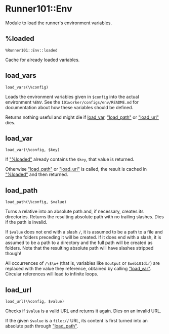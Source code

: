 # Runner101::Env

Module to load the runner's environment variables.

## %loaded

    %Runner101::Env::loaded

Cache for already loaded variables.

## load\_vars

    load_vars(\%config)

Loads the environment variables given in `$config` into the actual
environment `%ENV`. See the `101worker/configs/env/README.md` for
documentation about how these variables should be defined.

Returns nothing useful and might die if [load\_var](https://metacpan.org/pod/load_var), ["load\_path"](#load_path) or
["load\_url"](#load_url) dies.

## load\_var

    load_var(\%config, $key)

If ["%loaded"](#loaded) already contains the `$key`, that value is returned.

Otherwise ["load\_path"](#load_path) or ["load\_url"](#load_url) is called, the result is cached in
["%loaded"](#loaded) and then returned.

## load\_path

    load_path(\%config, $value)

Turns a relative into an absolute path and, if necessary, creates its
directories. Returns the resulting absolute path with no trailing slashes.
Dies if the path is invalid.

If `$value` does not end with a slash `/`, it is assumed to be a path to a
file and only the folders preceding it will be created. If it does end with a
slash, it is assumed to be a path to a directory and the full path will be
created as folders. Note that the resulting absolute path will have slashes
stripped though!

All occurrences of `/\$\w+` (that is, variables like `$output` or
`$web101dir`) are replaced with the value they reference, obtained by calling
["load\_var"](#load_var). Circular references will lead to infinite loops.

## load\_url

    load_url(\%config, $value)

Checks if `$value` is a valid URL and returns it again. Dies on an invalid URL.

If the given `$value` is a `file://` URL, its content is first turned into an
absolute path through ["load\_path"](#load_path).
